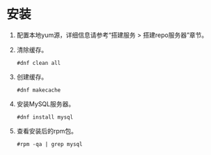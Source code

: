# 安装<a name="ZH-CN_TOPIC_0231470873"></a>

1.  配置本地yum源，详细信息请参考“搭建服务 \> 搭建repo服务器”章节。
2.  清除缓存。

    ```
    #dnf clean all
    ```

3.  创建缓存。

    ```
    #dnf makecache
    ```

4.  安装MySQL服务器。

    ```
    #dnf install mysql
    ```

5.  查看安装后的rpm包。

    ```
    #rpm -qa | grep mysql
    ```


